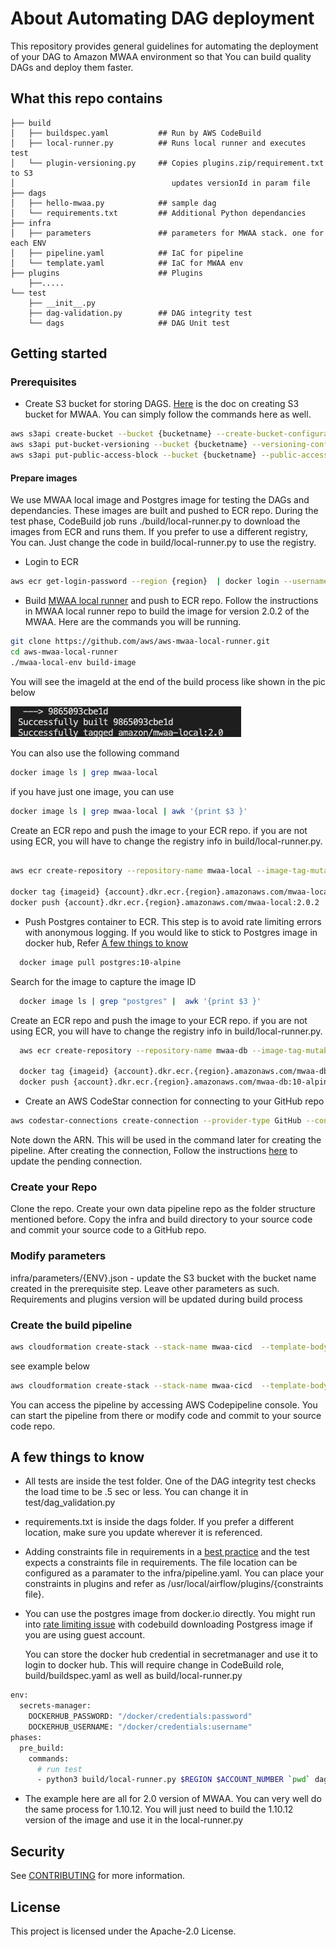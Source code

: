 # About Automating DAG deployment

This repository provides general guidelines for automating the deployment of your DAG to Amazon MWAA environment so that You can build quality DAGs and deploy them faster.

## What this repo contains

```
├── build
│   ├── buildspec.yaml           ## Run by AWS CodeBuild
│   ├── local-runner.py          ## Runs local runner and executes test
│   └── plugin-versioning.py     ## Copies plugins.zip/requirement.txt to S3 
│                                   updates versionId in param file
├── dags
│   ├── hello-mwaa.py            ## sample dag
│   └── requirements.txt         ## Additional Python dependancies
├── infra
│   ├── parameters               ## parameters for MWAA stack. one for each ENV
│   ├── pipeline.yaml            ## IaC for pipeline
│   └── template.yaml            ## IaC for MWAA env
├── plugins                      ## Plugins
    ├──.....    
└── test                      
    ├── __init__.py
    ├── dag-validation.py        ## DAG integrity test
    └── dags                     ## DAG Unit test
```
## Getting started
### Prerequisites

- Create S3 bucket for storing DAGS. [Here](https://docs.aws.amazon.com/mwaa/latest/userguide/mwaa-s3-bucket.html) is the doc on creating S3 bucket for MWAA. You can simply follow the commands here as well.

```bash
aws s3api create-bucket --bucket {bucketname} --create-bucket-configuration LocationConstraint={region}
aws s3api put-bucket-versioning --bucket {bucketname} --versioning-configuration Status=Enabled
aws s3api put-public-access-block --bucket {bucketname} --public-access-block-configuration "BlockPublicAcls=true,IgnorePublicAcls=true,BlockPublicPolicy=true,RestrictPublicBuckets=true"

```

#### Prepare images

We use MWAA local image and Postgres image for testing the DAGs and dependancies. These images are built and pushed to ECR repo. During the test phase, CodeBuild job runs ./build/local-runner.py to download the images from ECR and runs them. If you prefer to use a different registry, You can. Just change the code in build/local-runner.py to use the registry.

- Login to ECR
```bash
aws ecr get-login-password --region {region}  | docker login --username AWS --password-stdin {account}.dkr.ecr.{region}.amazonaws.com
```
- Build [MWAA local runner](https://github.com/aws/aws-mwaa-local-runner) and push to ECR repo. Follow the instructions in MWAA local runner repo to build the image for version 2.0.2 of the MWAA. Here are the commands you will be running.
```bash
git clone https://github.com/aws/aws-mwaa-local-runner.git
cd aws-mwaa-local-runner
./mwaa-local-env build-image
```
You will see the imageId at the end of the build process like shown in the pic below

![](./mwaa_imageid.png)

You can also use the following command
```bash
docker image ls | grep mwaa-local
```
if you have just one image, you can use
```bash
docker image ls | grep mwaa-local | awk '{print $3 }'
```

 Create an ECR repo and push the image to your ECR repo. if you are not using ECR, you will have to change the registry info in build/local-runner.py. 

```bash

aws ecr create-repository --repository-name mwaa-local --image-tag-mutability MUTABLE --image-scanning-configuration scanOnPush=true

docker tag {imageid} {account}.dkr.ecr.{region}.amazonaws.com/mwaa-local:2.0.2
docker push {account}.dkr.ecr.{region}.amazonaws.com/mwaa-local:2.0.2

```

- Push Postgres container to ECR. This step is to avoid rate limiting errors with anonymous logging. If you would like to stick to Postgres image in docker hub, Refer [A few things to know]()

```bash
  docker image pull postgres:10-alpine
```
Search for the image to capture the image ID 
```bash
  docker image ls | grep "postgres" |  awk '{print $3 }'
```
 Create an ECR repo and push the image to your ECR repo. if you are not using ECR, you will have to change the registry info in build/local-runner.py. 

```bash
  aws ecr create-repository --repository-name mwaa-db --image-tag-mutability IMMUTABLE --image-scanning-configuration scanOnPush=true

  docker tag {imageid} {account}.dkr.ecr.{region}.amazonaws.com/mwaa-db:10-alpine
  docker push {account}.dkr.ecr.{region}.amazonaws.com/mwaa-db:10-alpine

```
- Create an AWS CodeStar connection for connecting to your GitHub repo

```bash
aws codestar-connections create-connection --provider-type GitHub --connection-name MWAA-GitHub-connection.
```
Note down the ARN. This will be used in the command later for creating the pipeline.
After creating the connection, Follow the instructions [here](https://docs.aws.amazon.com/dtconsole/latest/userguide/connections-update.html) to update the pending connection.


### Create your Repo

 Clone the repo. Create your own data pipeline repo as the folder structure mentioned before. Copy the infra and build  directory to your source code and commit your source code to a GitHub repo.

### Modify parameters
 infra/parameters/{ENV}.json - update the S3 bucket with the bucket name created in the prerequisite step. Leave other parameters as such. Requirements and plugins version will be updated during build process

### Create the build pipeline

```bash
aws cloudformation create-stack --stack-name mwaa-cicd  --template-body file://infra/pipeline.yaml  --capabilities CAPABILITY_AUTO_EXPAND CAPABILITY_IAM --parameters ParameterKey=CodeRepoName,ParameterValue={CodeRepoName} ParameterKey=MWAASourceBucket,ParameterValue={MWAASourceBucket} ParameterKey=GitHubAccountName,ParameterValue={GitHubAccountName} ParameterKey=CodeStarConnectionArn,ParameterValue={CodeStarConnectionArn} ParameterKey=PYCONSTRAINTS,ParameterValue={ConstraintsFileLocation}

```
see example below
``` bash
aws cloudformation create-stack --stack-name mwaa-cicd  --template-body file://infra/pipeline.yaml  --capabilities CAPABILITY_AUTO_EXPAND CAPABILITY_IAM --parameters ParameterKey=CodeRepoName,ParameterValue=test ParameterKey=MWAASourceBucket,ParameterValue=airflow2.0-us-east-1 ParameterKey=GitHubAccountName,ParameterValue=accountname ParameterKey=CodeStarConnectionArn,ParameterValue=arn:aws:codestar-connections:us-east-1:1234567890:connection/15e9ee86-1082-479a-a9ed-38ca8c680046  ParameterKey=PYCONSTRAINTS,ParameterValue=https://raw.githubusercontent.com/apache/airflow/constraints-2.0.2/constraints-3.7.txt
```

You can access the pipeline by accessing AWS Codepipeline console. You can start the pipeline from there or modify code and commit to your source code repo.


## A few things to know
- All tests are inside the test folder. One of the DAG integrity test checks the load time to be .5 sec or less. You can change it in test/dag_validation.py
- requirements.txt is inside the dags folder. If you prefer a different location, make sure you update wherever it is referenced.
- Adding constraints file in requirements in a [best practice](https://docs.aws.amazon.com/mwaa/latest/userguide/best-practices-dependencies.html) and the test expects a constraints file in requirements. The file location can be configured as a paramater to the infra/pipeline.yaml. You can place your constraints in plugins and refer as /usr/local/airflow/plugins/{constraints file}.
- You can use the postgres image from docker.io directly. You might run into [rate limiting issue](https://www.docker.com/increase-rate-limits#:~:text=The%20rate%20limits%20of%20100,the%20six%20hour%20window%20elapses.) with codebuild downloading Postgress image if you are using guest account. 

    You can store the docker hub credential in secretmanager and use it to login to docker hub. This will require change in CodeBuild role, build/buildspec.yaml as well as build/local-runner.py
```bash
env:
  secrets-manager:
    DOCKERHUB_PASSWORD: "/docker/credentials:password"
    DOCKERHUB_USERNAME: "/docker/credentials:username"
phases:
  pre_build:
    commands:
      # run test
      - python3 build/local-runner.py $REGION $ACCOUNT_NUMBER `pwd` dags/requirements.txt ${PY_CONSTRAINTS} $DOCKERHUB_USERNAME $DOCKERHUB_USERNAME

```

- The example here are all for 2.0 version of MWAA. You can very well do the same process for 1.10.12. You will just need to build the 1.10.12 version of the image and use it in the local-runner.py

## Security

See [CONTRIBUTING](CONTRIBUTING.md#security-issue-notifications) for more information.

## License

This project is licensed under the Apache-2.0 License.

